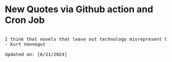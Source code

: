 # New Quotes via Github action and Cron Job

<pre>
<!-- #quote -->
I think that novels that leave out technology misrepresent life as badly as Victorians misrepresented life by leaving out sex.
- Kurt Vonnegut

Updated on: [6/21/2024]
<!-- #quoteEnd -->
</pre>

